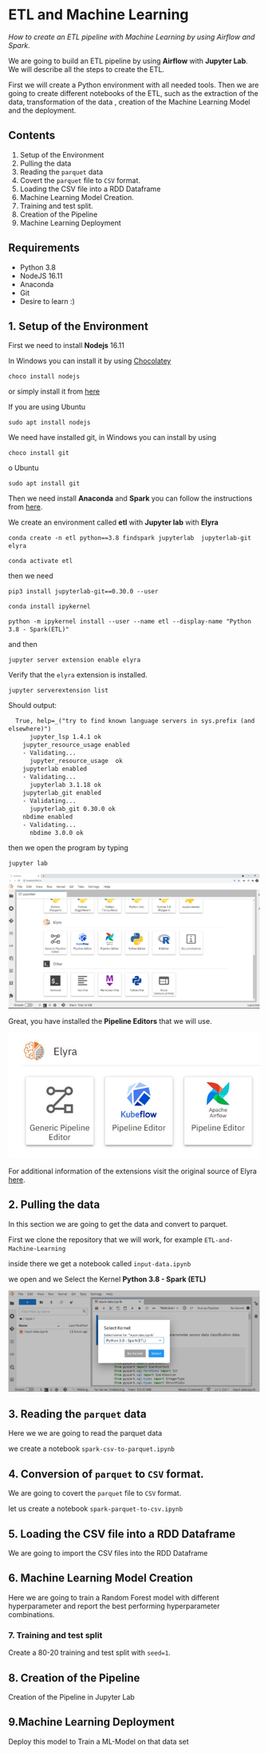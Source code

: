 # ETL and Machine Learning 

*How to create an ETL pipeline  with Machine Learning  by using Airflow and Spark*. 

We are going to build an ETL pipeline  by using **Airflow** with **Jupyter Lab**.  We will describe all the steps  to create the ETL.  

First we  will create a Python environment with all needed tools. Then we are going to create different notebooks of  the ETL, such as the extraction of the data, transformation of the data , creation of the Machine Learning Model and the deployment. 

## Contents

1. Setup of the Environment
2. Pulling the data 
3. Reading  the `parquet` data
4. Covert the `parquet` file to `CSV` format.
5. Loading the CSV file into a RDD Dataframe
6. Machine Learning Model Creation.
7. Training and test split.
8. Creation of the Pipeline
9. Machine Learning Deployment

##  Requirements

- Python 3.8
- NodeJS 16.11 
- Anaconda
- Git
- Desire to learn :)

## 1. Setup of the Environment

First we need to install  **Nodejs** 16.11 

In Windows you can install it by using [Chocolatey](https://docs.chocolatey.org/en-us/choco/setup) 

```
choco install nodejs
```

or simply install it  from  [here](https://nodejs.org/en/)

If you are using Ubuntu

```
sudo apt install nodejs
```

We need have installed git, in Windows you can install by using

```
choco install git
```

o Ubuntu

```
sudo apt install git
```

Then we need install **Anaconda** and **Spark** you can follow the instructions from  [here](https://ruslanmv.com/blog/Machine-Learning-with-Python-and-Spark).

We create an environment called **etl** with  **Jupyter lab**  with **Elyra**

```
conda create -n etl python==3.8 findspark jupyterlab  jupyterlab-git elyra
```

```
conda activate etl
```

then we need

```
pip3 install jupyterlab-git==0.30.0 --user
```

```
conda install ipykernel
```

```
python -m ipykernel install --user --name etl --display-name "Python 3.8 - Spark(ETL)"
```

and then

```
jupyter server extension enable elyra
```

Verify that the `elyra` extension is installed.

```
jupyter serverextension list
```

Should output:

```
  True, help=_("try to find known language servers in sys.prefix (and elsewhere)")
      jupyter_lsp 1.4.1 ok
    jupyter_resource_usage enabled
    - Validating...
      jupyter_resource_usage  ok
    jupyterlab enabled
    - Validating...
      jupyterlab 3.1.18 ok
    jupyterlab_git enabled
    - Validating...
      jupyterlab_git 0.30.0 ok
    nbdime enabled
    - Validating...
      nbdime 3.0.0 ok
```

then we open the program by typing

```
jupyter lab
```



![](assets/images/posts/README/wuala.jpg)



Great, you have installed the **Pipeline Editors** that we will use. 



![](assets/images/posts/README/editor.jpg)



For additional information of the extensions visit the original source of Elyra [here]( https://elyra.readthedocs.io/en/latest/getting_started/installation.html#conda).

## 2.  Pulling the data 

In this section we are going to get the data and convert to parquet.

First we clone the repository that we will work,  for example `ETL-and-Machine-Learning`

inside there we get a  notebook called  `input-data.ipynb` 

we open and we Select the Kernel  **Python 3.8 - Spark (ETL)**

![](assets/images/posts/README/1.jpg)









## 3. Reading  the `parquet` data

Here we we are going to read the parquet data

we create a notebook  `spark-csv-to-parquet.ipynb`



## 4. Conversion of `parquet`  to `CSV` format.

We are going to covert the `parquet` file to `CSV` format.

let us create a notebook  `spark-parquet-to-csv.ipynb`



## 5. Loading the CSV file into a RDD Dataframe

We are going to import the CSV files into the RDD Dataframe





## 6. Machine Learning Model Creation

Here we are going to train a Random Forest model with different hyperparameter and report the best performing hyperparameter combinations.





### 7. Training and test split

Create a 80-20 training and test split with `seed=1`.



## 8. Creation of the Pipeline

Creation of the Pipeline in Jupyter Lab





## 9.Machine Learning Deployment

Deploy this model to Train a ML-Model on that data set

